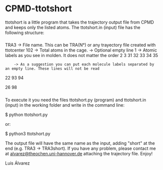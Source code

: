 # CPMD-ttotshort
ttotshort is a little program that takes the trajectory output file from CPMD and keeps only the listed atoms. The ttotshort.in (input) file has the following structure:

#####
TRA3      -> File name. This can be TRA(N°) or any trayectory file created with ttotcenter
102       -> Total atoms in the cage.
          -> Optional empty line
1         -> Atomic labels as you see in molden. It does not matter the order
2
3
31
32
33
34
35

        -> As a suggestion you can put each molecule labels separated by an empty line. These lines will not be read
22
93
94

26
98
#####

To execute it you need the files ttotshort.py (program) and ttotshort.in (input) in the working folder and write in the command line:

$ python ttotshort.py

or:

$ python3 ttotshort.py

The output file will have the same name as the input, adding "short" at the end (e.g. TRA3 -> TRA3short). If you have any problem, please contact me at alvarez@theochen.uni-hannover.de attaching the trajectory file.
Enjoy!

Luis Álvarez
